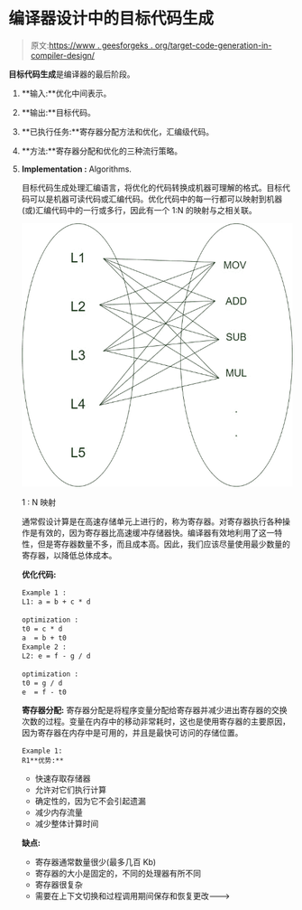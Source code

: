 # 编译器设计中的目标代码生成

> 原文:[https://www . geesforgeks . org/target-code-generation-in-compiler-design/](https://www.geeksforgeeks.org/target-code-generation-in-compiler-design/)

**目标代码生成**是编译器的最后阶段。

1.  **输入:**优化中间表示。
2.  **输出:**目标代码。
3.  **已执行任务:**寄存器分配方法和优化，汇编级代码。
4.  **方法:**寄存器分配和优化的三种流行策略。
5.  **Implementation :** Algorithms.

    目标代码生成处理汇编语言，将优化的代码转换成机器可理解的格式。目标代码可以是机器可读代码或汇编代码。优化代码中的每一行都可以映射到机器(或)汇编代码中的一行或多行，因此有一个 1:N 的映射与之相关联。

    ![](img/b0d909737d6b4e8a18d257ca47c7b299.png)

    1 : N 映射

    通常假设计算是在高速存储单元上进行的，称为寄存器。对寄存器执行各种操作是有效的，因为寄存器比高速缓冲存储器快。编译器有效地利用了这一特性，但是寄存器数量不多，而且成本高。因此，我们应该尽量使用最少数量的寄存器，以降低总体成本。

    **优化代码:**

    ```
    Example 1 :
    L1: a = b + c * d

    optimization :
    t0 = c * d
    a  = b + t0
    Example 2 :
    L2: e = f - g / d

    optimization :
    t0 = g / d
    e  = f - t0

    ```

    **寄存器分配:**
    寄存器分配是将程序变量分配给寄存器并减少进出寄存器的交换次数的过程。变量在内存中的移动非常耗时，这也是使用寄存器的主要原因，因为寄存器在内存中是可用的，并且是最快可访问的存储位置。

    ```
    Example 1:
    R1**优势:**
    ```

    *   快速存取存储器
    *   允许对它们执行计算
    *   确定性的，因为它不会引起遗漏
    *   减少内存流量
    *   减少整体计算时间

    **缺点:**

    *   寄存器通常数量很少(最多几百 Kb)
    *   寄存器的大小是固定的，不同的处理器有所不同
    *   寄存器很复杂
    *   需要在上下文切换和过程调用期间保存和恢复更改--->